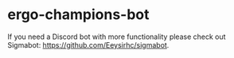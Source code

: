 # ergo-champions-bot

If you need a Discord bot with more functionality please check out Sigmabot: https://github.com/Eeysirhc/sigmabot.

